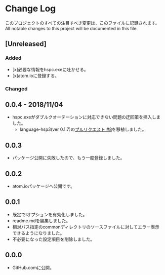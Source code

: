 # Change Log
このプロジェクトのすべての注目すべき変更は、このファイルに記録されます。
All notable changes to this project will be documented in this file.

## [Unreleased]

### Added
- [x]必要な情報をhspc.exeに吐かせる。
- [x]atom.ioに登録する。

### Changed

## 0.0.4 - 2018/11/04
- hspc.exeがダブルクオーテーションに対応できない問題の迂回策を挿入しました。
  - language-hsp3(ver 0.1.7)の[プルリクエスト #8](https://github.com/honobonosun/language-hsp3/pull/8)を移植しました。
  
## 0.0.3
- パッケージ公開に失敗したので、もう一度登録しました。

## 0.0.2
- atom.ioパッケージへ公開です。

## 0.0.1
- 既定でIオプションを有効化しました。
- readme.mdを編集しました。
- 相対パス指定のcommonディレクトリのソースファイルに対してエラー表示できるようになりました。
- 不必要になった設定項目を削除しました。

## 0.0.0
- GitHub.comに公開。
